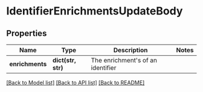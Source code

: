 # IdentifierEnrichmentsUpdateBody

## Properties
Name | Type | Description | Notes
------------ | ------------- | ------------- | -------------
**enrichments** | **dict(str, str)** | The enrichment&#x27;s of an identifier | 

[[Back to Model list]](../README.md#documentation-for-models) [[Back to API list]](../README.md#documentation-for-api-endpoints) [[Back to README]](../README.md)

